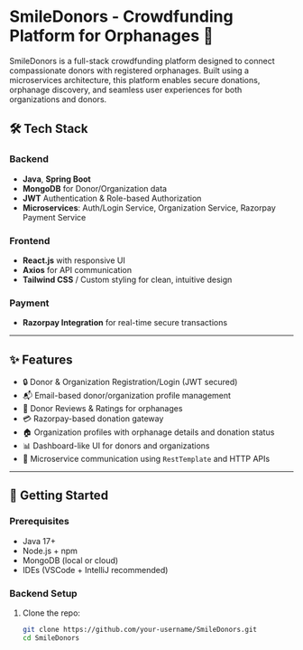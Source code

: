 # SmileDonors - Crowdfunding Platform for Orphanages 🤝

SmileDonors is a full-stack crowdfunding platform designed to connect compassionate donors with registered orphanages. Built using a microservices architecture, this platform enables secure donations, orphanage discovery, and seamless user experiences for both organizations and donors.

## 🛠 Tech Stack

### Backend
- **Java**, **Spring Boot**
- **MongoDB** for Donor/Organization data
- **JWT** Authentication & Role-based Authorization
- **Microservices**: Auth/Login Service, Organization Service, Razorpay Payment Service

### Frontend
- **React.js** with responsive UI
- **Axios** for API communication
- **Tailwind CSS** / Custom styling for clean, intuitive design

### Payment
- **Razorpay Integration** for real-time secure transactions

---

## ✨ Features

- 🔒 Donor & Organization Registration/Login (JWT secured)
- 📬 Email-based donor/organization profile management
- 🧾 Donor Reviews & Ratings for orphanages
- 💳 Razorpay-based donation gateway
- 🏠 Organization profiles with orphanage details and donation status
- 📊 Dashboard-like UI for donors and organizations
- 🔄 Microservice communication using `RestTemplate` and HTTP APIs

---

## 🚀 Getting Started

### Prerequisites
- Java 17+
- Node.js + npm
- MongoDB (local or cloud)
- IDEs (VSCode + IntelliJ recommended)

### Backend Setup
1. Clone the repo:
   ```bash
   git clone https://github.com/your-username/SmileDonors.git
   cd SmileDonors
